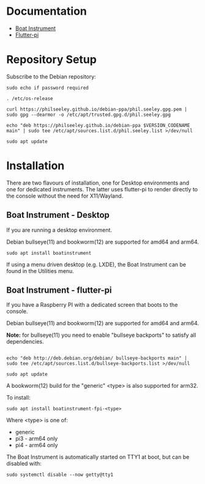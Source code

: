 # Documentation

- [Boat Instrument](docs/boatinstrument/main.md)
- [Flutter-pi](https://github.com/ardera/flutter-pi?tab=readme-ov-file#flutter-pi)

# Repository Setup

Subscribe to the Debian repository:

```shell
sudo echo if password required

. /etc/os-release

curl https://philseeley.github.io/debian-ppa/phil.seeley.gpg.pem | sudo gpg --dearmor -o /etc/apt/trusted.gpg.d/phil.seeley.gpg

echo "deb https://philseeley.github.io/debian-ppa $VERSION_CODENAME main" | sudo tee /etc/apt/sources.list.d/phil.seeley.list >/dev/null

sudo apt update
```

# Installation

There are two flavours of installation, one for Desktop environments and one for dedicated instruments. The latter uses flutter-pi to render directly to the console without the need for X11/Wayland.

## Boat Instrument - Desktop

If you are running a desktop environment.

Debian bullseye(11) and bookworm(12) are supported for amd64 and arm64.

```shell
sudo apt install boatinstrument
```
If using a menu driven desktop (e.g. LXDE), the Boat Instrument can be found in the Utilities menu.

## Boat Instrument - flutter-pi

If you have a Raspberry PI with a dedicated screen that boots to the console.

Debian bullseye(11) and bookworm(12) are supported for amd64 and arm64.

**Note:** for bullseye(11) you need to enable "bullseye backports" to satisfy all dependencies.

```shell

echo "deb http://deb.debian.org/debian/ bullseye-backports main" | sudo tee /etc/apt/sources.list.d/bullseye-backports.list >/dev/null

sudo apt update
```

A bookworm(12) build for the "generic" \<type> is also supported for arm32.

To install:

```shell
sudo apt install boatinstrument-fpi-<type>
```
Where \<type> is one of:
- generic
- pi3 - arm64 only
- pi4 - arm64 only

The Boat Instrument is automatically started on TTY1 at boot, but can be disabled with:
```shell
sudo systemctl disable --now getty@tty1
```
